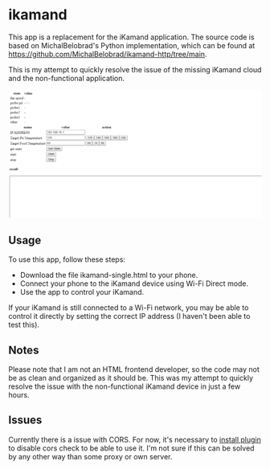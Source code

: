 # ikamand

This app is a replacement for the iKamand application. The source code is based on MichalBelobrad's Python implementation, which can be found at https://github.com/MichalBelobrad/ikamand-http/tree/main.

This is my attempt to quickly resolve the issue of the missing iKamand cloud and the non-functional application.

![Screenshot](./img/screenshot.png)

## Usage

To use this app, follow these steps:

- Download the file ikamand-single.html to your phone.
- Connect your phone to the iKamand device using Wi-Fi Direct mode.
- Use the app to control your iKamand.

If your iKamand is still connected to a Wi-Fi network, you may be able to control it directly by setting the correct IP address (I haven't been able to test this).


## Notes

Please note that I am not an HTML frontend developer, so the code may not be as clean and organized as it should be. This was my attempt to quickly resolve the issue with the non-functional iKamand device in just a few hours.


## Issues

Currently there is a issue with CORS. For now, it's necessary to [install plugin](https://chrome.google.com/webstore/detail/cors-unblock/lfhmikememgdcahcdlaciloancbhjino) to disable cors check to be able to use it. I'm not sure if this can be solved by any other way than some proxy or own server.